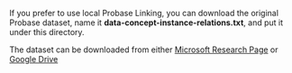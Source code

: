 If you prefer to use local Probase Linking, you can download the original Probase dataset, name it **data-concept-instance-relations.txt**, and put it under this directory.

The dataset can be downloaded from either [Microsoft Research Page](https://concept.research.microsoft.com/Home/Download) or [Google Drive](https://drive.google.com/drive/folders/101-xEf7zw9pIO0EwDN4Awr6l4qZSOPHx?usp=sharing)
